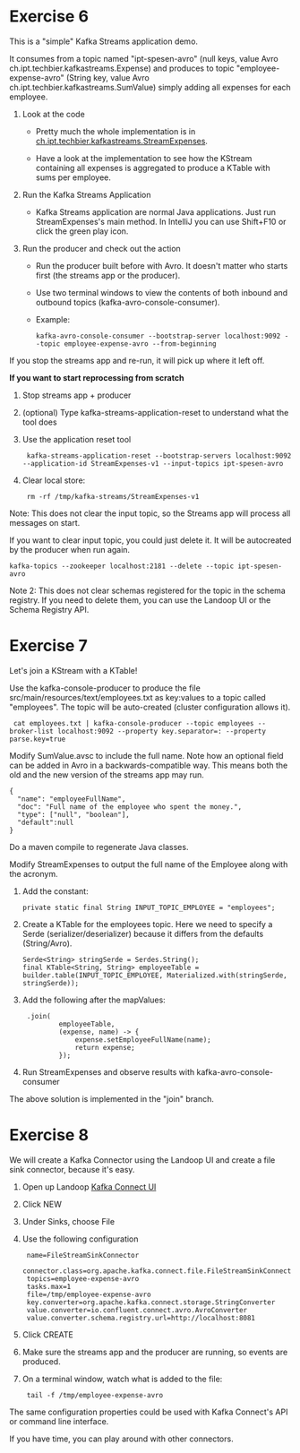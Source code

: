 
# Exercise 6

This is a "simple" Kafka Streams application demo.

It consumes from a topic named "ipt-spesen-avro" (null keys, value Avro ch.ipt.techbier.kafkastreams.Expense)
and produces to topic "employee-expense-avro" (String key, value Avro ch.ipt.techbier.kafkastreams.SumValue) 
simply adding all expenses for each employee.

1. Look at the code

   - Pretty much the whole implementation is in [ch.ipt.techbier.kafkastreams.StreamExpenses](src/main/java/ch/ipt/techbier/kafkastreams/StreamExpenses.java).

   - Have a look at the implementation to see how the KStream containing all expenses is aggregated to produce a KTable with sums per employee.

2. Run the Kafka Streams Application

   - Kafka Streams application are normal Java applications. Just run StreamExpenses's main method.
In IntelliJ you can use Shift+F10 or click the green play icon.

3. Run the producer and check out the action

   - Run the producer built before with Avro. It doesn't matter who starts first (the streams app or the producer).

   - Use two terminal windows to view the contents of both inbound and outbound topics (kafka-avro-console-consumer).

   - Example:

         kafka-avro-console-consumer --bootstrap-server localhost:9092 --topic employee-expense-avro --from-beginning

If you stop the streams app and re-run, it will pick up where it left off. 

**If you want to start reprocessing from scratch**

1. Stop streams app + producer
2. (optional) Type kafka-streams-application-reset to understand what the tool does
3. Use the application reset tool
        
        kafka-streams-application-reset --bootstrap-servers localhost:9092 --application-id StreamExpenses-v1 --input-topics ipt-spesen-avro
        
4. Clear local store: 

        rm -rf /tmp/kafka-streams/StreamExpenses-v1

Note: This does not clear the input topic, so the Streams app will process all messages on start.

If you want to clear input topic, you could just delete it. It will be autocreated by the producer when run again.

    kafka-topics --zookeeper localhost:2181 --delete --topic ipt-spesen-avro

Note 2: This does not clear schemas registered for the topic in the schema registry. If you need to delete them, you can use the Landoop UI or the Schema Registry API.

# Exercise 7

Let's join a KStream with a KTable!

Use the kafka-console-producer to produce the file src/main/resources/text/employees.txt as key:values to a topic called "employees". The topic will be auto-created (cluster configuration allows it).

     cat employees.txt | kafka-console-producer --topic employees --broker-list localhost:9092 --property key.separator=: --property parse.key=true

Modify SumValue.avsc to include the full name. Note how an optional field can be added in Avro in a backwards-compatible way. This means both the old and the new version of the streams app may run.

    {
      "name": "employeeFullName",
      "doc": "Full name of the employee who spent the money.",
      "type": ["null", "boolean"],
      "default":null
    }

Do a maven compile to regenerate Java classes.

Modify StreamExpenses to output the full name of the Employee along with the acronym.

1. Add the constant:

       private static final String INPUT_TOPIC_EMPLOYEE = "employees";

2. Create a KTable for the employees topic. Here we need to specify a Serde (serializer/deserializer) because it differs from the defaults (String/Avro).

       Serde<String> stringSerde = Serdes.String();
       final KTable<String, String> employeeTable = builder.table(INPUT_TOPIC_EMPLOYEE, Materialized.with(stringSerde, stringSerde));

3. Add the following after the mapValues:

        .join(
                employeeTable,
                (expense, name) -> {
                    expense.setEmployeeFullName(name);
                    return expense;
                });

4. Run StreamExpenses and observe results with kafka-avro-console-consumer

The above solution is implemented in the "join" branch.

# Exercise 8

We will create a Kafka Connector using the Landoop UI and create a file sink connector, because it's easy.

1. Open up Landoop [Kafka Connect UI](http://localhost:3030/kafka-connect-ui/#/)
2. Click NEW
3. Under Sinks, choose File
4. Use the following configuration

        name=FileStreamSinkConnector
        connector.class=org.apache.kafka.connect.file.FileStreamSinkConnector
        topics=employee-expense-avro
        tasks.max=1
        file=/tmp/employee-expense-avro
        key.converter=org.apache.kafka.connect.storage.StringConverter
        value.converter=io.confluent.connect.avro.AvroConverter
        value.converter.schema.registry.url=http://localhost:8081

5. Click CREATE
6. Make sure the streams app and the producer are running, so events are produced.
7. On a terminal window, watch what is added to the file:

        tail -f /tmp/employee-expense-avro

The same configuration properties could be used with Kafka Connect's API or command line interface.

If you have time, you can play around with other connectors. 

